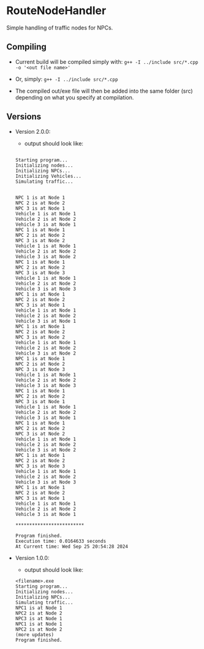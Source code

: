 # RouteNodeHandler
Simple handling of traffic nodes for NPCs.

## Compiling
- Current build will be compiled simply with:
    `g++ -I ../include src/*.cpp -o '<out file name>'`
- Or, simply:
    `g++ -I ../include src/*.cpp`

- The compiled out/exe file will then be added into the same folder (src) depending on what you specify at compilation.

## Versions

- Version 2.0.0:
    - output should look like:
    ````
    
    Starting program...
    Initializing nodes...
    Initializing NPCs...
    Initializing Vehicles...
    Simulating traffic...


    NPC 1 is at Node 1
    NPC 2 is at Node 2
    NPC 3 is at Node 1
    Vehicle 1 is at Node 1
    Vehicle 2 is at Node 2
    Vehicle 3 is at Node 1
    NPC 1 is at Node 1
    NPC 2 is at Node 2
    NPC 3 is at Node 2
    Vehicle 1 is at Node 1
    Vehicle 2 is at Node 2
    Vehicle 3 is at Node 2
    NPC 1 is at Node 1
    NPC 2 is at Node 2
    NPC 3 is at Node 3
    Vehicle 1 is at Node 1
    Vehicle 2 is at Node 2
    Vehicle 3 is at Node 3
    NPC 1 is at Node 1
    NPC 2 is at Node 2
    NPC 3 is at Node 1
    Vehicle 1 is at Node 1
    Vehicle 2 is at Node 2
    Vehicle 3 is at Node 1
    NPC 1 is at Node 1
    NPC 2 is at Node 2
    NPC 3 is at Node 2
    Vehicle 1 is at Node 1
    Vehicle 2 is at Node 2
    Vehicle 3 is at Node 2
    NPC 1 is at Node 1
    NPC 2 is at Node 2
    NPC 3 is at Node 3
    Vehicle 1 is at Node 1
    Vehicle 2 is at Node 2
    Vehicle 3 is at Node 3
    NPC 1 is at Node 1
    NPC 2 is at Node 2
    NPC 3 is at Node 1
    Vehicle 1 is at Node 1
    Vehicle 2 is at Node 2
    Vehicle 3 is at Node 1
    NPC 1 is at Node 1
    NPC 2 is at Node 2
    NPC 3 is at Node 2
    Vehicle 1 is at Node 1
    Vehicle 2 is at Node 2
    Vehicle 3 is at Node 2
    NPC 1 is at Node 1
    NPC 2 is at Node 2
    NPC 3 is at Node 3
    Vehicle 1 is at Node 1
    Vehicle 2 is at Node 2
    Vehicle 3 is at Node 3
    NPC 1 is at Node 1
    NPC 2 is at Node 2
    NPC 3 is at Node 1
    Vehicle 1 is at Node 1
    Vehicle 2 is at Node 2
    Vehicle 3 is at Node 1

    *************************

    Program finished.
    Execution time: 0.0164633 seconds
    At Current time: Wed Sep 25 20:54:28 2024

    ````

- Version 1.0.0:
    - output should look like:
    ````
    <filename>.exe
    Starting program...
    Initializing nodes...
    Initializing NPCs...
    Simulating traffic...
    NPC1 is at Node 1
    NPC2 is at Node 2
    NPC3 is at Node 1
    NPC1 is at Node 1
    NPC2 is at Node 2
    (more updates)
    Program finished.
    ````
